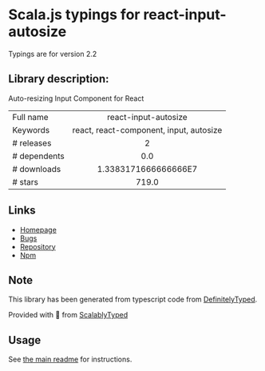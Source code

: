 
# Scala.js typings for react-input-autosize

Typings are for version 2.2

## Library description:
Auto-resizing Input Component for React

|                    |                 |
| ------------------ | :-------------: |
| Full name          | react-input-autosize |
| Keywords           | react, react-component, input, autosize |
| # releases         | 2 |
| # dependents       | 0.0 |
| # downloads        | 1.3383171666666666E7 |
| # stars            | 719.0 |

## Links
- [Homepage](https://github.com/JedWatson/react-input-autosize#readme)
- [Bugs](https://github.com/JedWatson/react-input-autosize/issues)
- [Repository](https://github.com/JedWatson/react-input-autosize)
- [Npm](https://www.npmjs.com/package/react-input-autosize)
    


## Note
This library has been generated from typescript code from [DefinitelyTyped](https://definitelytyped.org).

Provided with :purple_heart: from [ScalablyTyped](https://github.com/oyvindberg/ScalablyTyped)

## Usage
See [the main readme](../../readme.md) for instructions.


